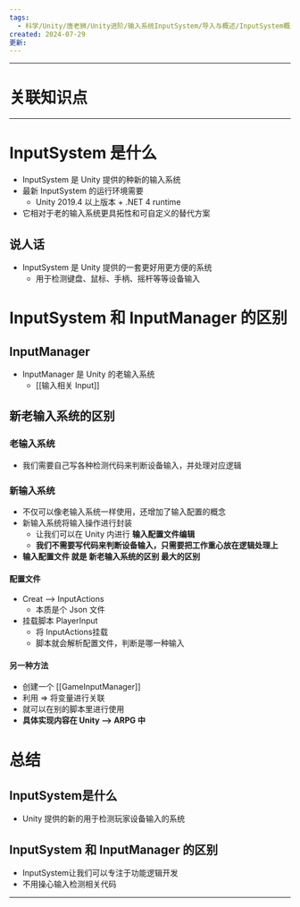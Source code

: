 ```yaml
---
tags:
  - 科学/Unity/唐老狮/Unity进阶/输入系统InputSystem/导入与概述/InputSystem概述
created: 2024-07-29
更新:
---
```


---
# 关联知识点



---
# InputSystem 是什么

- InputSystem 是 Unity 提供的种新的输入系统
- 最新 InputSystem 的运行环境需要 
	- Unity 2019.4 以上版本 + .NET 4 runtime
- 它相对于老的输入系统更具拓性和可自定义的替代方案
## 说人话

- InputSystem 是 Unity 提供的一套更好用更方便的系统
	- 用于检测键盘、鼠标、手柄、摇杆等等设备输入
# InputSystem 和 InputManager 的区别
## InputManager

- InputManager 是 Unity 的老输入系统
	- [[输入相关 Input]]
## 新老输入系统的区别
### 老输入系统

- 我们需要自己写各种检测代码来判断设备输入，并处理对应逻辑
### 新输入系统

- 不仅可以像老输入系统一样使用，还增加了输入配置的概念
- 新输入系统将输入操作进行封装
	- 让我们可以在 Unity 内进行 **输入配置文件编辑**
	- **我们不需要写代码来判断设备输入，只需要把工作重心放在逻辑处理上**
- **输入配置文件 就是 新老输入系统的区别 最大的区别**
#### 配置文件

- Creat ——> InputActions
	- 本质是个 Json 文件
- 挂载脚本 PlayerInput
	- 将 InputActions挂载
	- 脚本就会解析配置文件，判断是哪一种输入
#### 另一种方法

- 创建一个 [[GameInputManager]]
- 利用 => 将变量进行关联
- 就可以在别的脚本里进行使用
- **具体实现内容在 Unity ——> ARPG 中**
# 总结
## InputSystem是什么

- Unity 提供的新的用于检测玩家设备输入的系统
## InputSystem 和 InputManager 的区别

- InputSystem让我们可以专注于功能逻辑开发
- 不用操心输入检测相关代码

---
